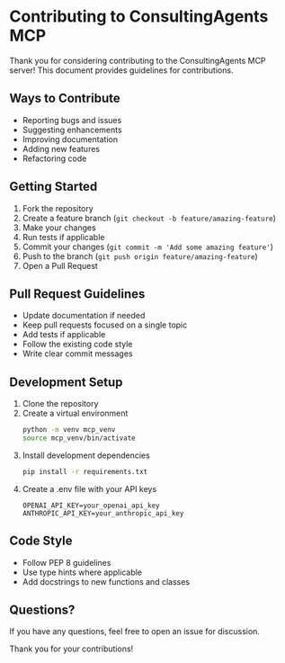 # Contributing to ConsultingAgents MCP

Thank you for considering contributing to the ConsultingAgents MCP server! This document provides guidelines for contributions.

## Ways to Contribute

- Reporting bugs and issues
- Suggesting enhancements
- Improving documentation
- Adding new features
- Refactoring code

## Getting Started

1. Fork the repository
2. Create a feature branch (`git checkout -b feature/amazing-feature`)
3. Make your changes
4. Run tests if applicable
5. Commit your changes (`git commit -m 'Add some amazing feature'`)
6. Push to the branch (`git push origin feature/amazing-feature`)
7. Open a Pull Request

## Pull Request Guidelines

- Update documentation if needed
- Keep pull requests focused on a single topic
- Add tests if applicable
- Follow the existing code style
- Write clear commit messages

## Development Setup

1. Clone the repository
2. Create a virtual environment
   ```bash
   python -m venv mcp_venv
   source mcp_venv/bin/activate
   ```
3. Install development dependencies
   ```bash
   pip install -r requirements.txt
   ```
4. Create a .env file with your API keys
   ```
   OPENAI_API_KEY=your_openai_api_key
   ANTHROPIC_API_KEY=your_anthropic_api_key
   ```

## Code Style

- Follow PEP 8 guidelines
- Use type hints where applicable
- Add docstrings to new functions and classes

## Questions?

If you have any questions, feel free to open an issue for discussion.

Thank you for your contributions!